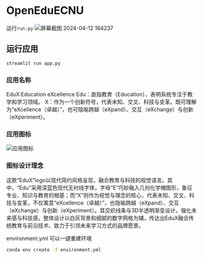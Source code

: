 # OpenEduECNU
运行`run.py`
![屏幕截图 2024-04-12 164237](https://github.com/zhangjiarui530/OpenEduECNU/assets/68186626/17923494-ae60-425d-a1d2-070b7223b930)

## 运行应用

```bash
streamlit run app.py
```

### 应用名称

EduX:Education eXcellence
Edu：直指教育（Education），表明系统专注于教学和学习领域。
X：作为一个创新符号，代表未知、交叉、科技与变革。既可理解为“eXcellence（卓越）”，也可隐喻跨越（eXpand）、交互（eXchange）与创新（eXperiment）。

### 应用图标

![应用图标](https://openi.pcl.ac.cn/STRUGGLE/mindspore_2.3/raw/commit/6bdebed3709bee8b9b646b996b2105bbca8dfafb/EduX.png)

### 图标设计理念
这款“EduX”logo以现代简约风格呈现，融合教育与科技的视觉语言。其中，“Edu”采用深蓝色现代无衬线字体，字母“E”巧妙融入几何化学帽图形，象征专业、知识与教育的根基；而“X”则作为视觉与理念的核心，代表未知、交叉、科技与变革，不仅寓意“eXcellence（卓越）”，也隐喻跨越（eXpand）、交互（eXchange）与创新（eXperiment）。其交织线条与3D半透明渐变设计，强化未来感与科技感。整体设计以白灰背景和细腻的数字网格为辅，传达出EduX融合传统教育与前沿技术、致力于引领未来学习方式的品牌愿景。

environment.yml 可以一键重建环境
```bash
conda env create -f environment.yml
```